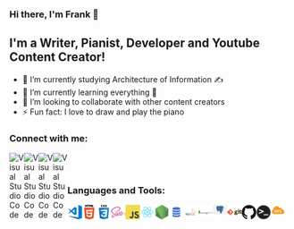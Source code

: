 ### Hi there, I'm Frank 👋

## I'm a Writer, Pianist, Developer and Youtube Content Creator!
- 🔭 I’m currently studying Architecture of Information ✍
- 🌱 I’m currently learning everything 🤣
- 👯 I’m looking to collaborate with other content creators
- ⚡ Fun fact: I love to draw and play the piano

### Connect with me:

[<img align="left" alt="Visual Studio Code" width="26px" src="https://cdn.jsdelivr.net/npm/simple-icons@v3/icons/youtube.svg" />](https://www.youtube.com/FrankYupanquiAllcca)
[<img align="left" alt="Visual Studio Code" width="26px" src="https://cdn.jsdelivr.net/npm/simple-icons@v3/icons/twitter.svg" />](https://www.linkedin.com/in/fyupanquia)
[<img align="left" alt="Visual Studio Code" width="26px" src="https://cdn.jsdelivr.net/npm/simple-icons@v3/icons/instagram.svg" />](https://www.instagram.com/fyupanquia)
[<img align="left" alt="Visual Studio Code" width="26px" src="https://cdn.jsdelivr.net/npm/simple-icons@v3/icons/facebook.svg" />](https://www.facebook.com/wyupanquia)

<br/><br/>

### Languages and Tools:

[<img align="left" alt="Visual Studio Code" width="26px" src="https://raw.githubusercontent.com/fyupanquia/fyupanquia/master/icons/visual-studio-code.png" />](https://www.youtube.com/watch?v=HEQ8x5fAdJE&list=UUWAAUV5pt7h-tXimIXF_7KQ)
[<img align="left" alt="HTML5" width="26px" src="https://raw.githubusercontent.com/fyupanquia/fyupanquia/master/icons/html.png" />](https://www.youtube.com/watch?v=HEQ8x5fAdJE&list=UUWAAUV5pt7h-tXimIXF_7KQ)
[<img align="left" alt="CSS3" width="26px" src="https://raw.githubusercontent.com/fyupanquia/fyupanquia/master/icons/css.png" />](https://www.youtube.com/watch?v=HEQ8x5fAdJE&list=UUWAAUV5pt7h-tXimIXF_7KQ)
[<img align="left" alt="Sass" width="26px" src="https://raw.githubusercontent.com/fyupanquia/fyupanquia/master/icons/sass.png" />](https://www.youtube.com/watch?v=HEQ8x5fAdJE&list=UUWAAUV5pt7h-tXimIXF_7KQ)
[<img align="left" alt="JavaScript" width="26px" src="https://raw.githubusercontent.com/fyupanquia/fyupanquia/master/icons/javascript.png" />](https://www.youtube.com/watch?v=HEQ8x5fAdJE&list=UUWAAUV5pt7h-tXimIXF_7KQ)
[<img align="left" alt="React" width="26px" src="https://raw.githubusercontent.com/fyupanquia/fyupanquia/master/icons/react.png" />](https://www.youtube.com/watch?v=HEQ8x5fAdJE&list=UUWAAUV5pt7h-tXimIXF_7KQ)
[<img align="left" alt="Node.js" width="26px" src="https://raw.githubusercontent.com/fyupanquia/fyupanquia/master/icons/nodejs.png" />](https://www.youtube.com/watch?v=HEQ8x5fAdJE&list=UUWAAUV5pt7h-tXimIXF_7KQ)
[<img align="left" alt="SQL" width="26px" src="https://raw.githubusercontent.com/fyupanquia/fyupanquia/master/icons/sql.png" />](https://www.youtube.com/watch?v=HEQ8x5fAdJE&list=UUWAAUV5pt7h-tXimIXF_7KQ)
[<img align="left" alt="MySQL" width="26px" src="https://raw.githubusercontent.com/fyupanquia/fyupanquia/master/icons/mysql.png" />](https://www.youtube.com/watch?v=HEQ8x5fAdJE&list=UUWAAUV5pt7h-tXimIXF_7KQ)
[<img align="left" alt="MongoDB" width="26px" src="https://raw.githubusercontent.com/fyupanquia/fyupanquia/master/icons/mongodb.png" />](https://www.youtube.com/watch?v=HEQ8x5fAdJE&list=UUWAAUV5pt7h-tXimIXF_7KQ)
[<img align="left" alt="PostgreSQL" width="26px" src="https://raw.githubusercontent.com/fyupanquia/fyupanquia/master/icons/postgresql.png" />](https://www.youtube.com/watch?v=HEQ8x5fAdJE&list=UUWAAUV5pt7h-tXimIXF_7KQ)
[<img align="left" alt="Git" width="26px" src="https://raw.githubusercontent.com/fyupanquia/fyupanquia/master/icons/git.png" />](https://www.youtube.com/watch?v=HEQ8x5fAdJE&list=UUWAAUV5pt7h-tXimIXF_7KQ)
[<img align="left" alt="GitHub" width="26px" src="https://raw.githubusercontent.com/fyupanquia/fyupanquia/master/icons/github.png" />](https://www.youtube.com/watch?v=HEQ8x5fAdJE&list=UUWAAUV5pt7h-tXimIXF_7KQ)
[<img align="left" alt="PostgreSQL" width="26px" src="https://raw.githubusercontent.com/fyupanquia/fyupanquia/master/icons/terminal.png" />](https://www.youtube.com/watch?v=HEQ8x5fAdJE&list=UUWAAUV5pt7h-tXimIXF_7KQ)
[<img align="left" alt="AWS" width="26px" src="https://raw.githubusercontent.com/fyupanquia/fyupanquia/master/icons/aws.png" />](https://www.youtube.com/watch?v=HEQ8x5fAdJE&list=UUWAAUV5pt7h-tXimIXF_7KQ)